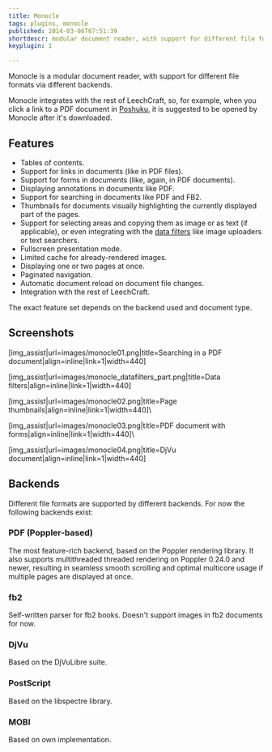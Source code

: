 ```yaml
---
title: Monocle
tags: plugins, monocle
published: 2014-03-06T07:51:39
shortdescr: modular document reader, with support for different file formats via different backends
keyplugin: 1

---
```


Monocle is a modular document reader, with support for different file
formats via different backends.

Monocle integrates with the rest of LeechCraft, so, for example, when
you click a link to a PDF document in [Poshuku](/plugins-poshuku), it is
suggested to be opened by Monocle after it's downloaded.

Features
--------

- Tables of contents.
- Support for links in documents (like in PDF files).
- Support for forms in documents (like, again, in PDF documents).
- Displaying annotations in documents like PDF.
- Support for searching in documents like PDF and FB2.
- Thumbnails for documents visually highlighting the currently
  displayed part of the pages.
- Support for selecting areas and copying them as image or as text (if
  applicable), or even integrating with the [data
  filters](/concepts-data-filters) like image uploaders or
  text searchers.
- Fullscreen presentation mode.
- Limited cache for already-rendered images.
- Displaying one or two pages at once.
- Paginated navigation.
- Automatic document reload on document file changes.
- Integration with the rest of LeechCraft.

The exact feature set depends on the backend used and document type.

Screenshots
-----------

\[img\_assist|url=images/monocle01.png|title=Searching in a PDF document|align=inline|link=1|width=440\]

\[img\_assist|url=images/monocle\_datafilters\_part.png|title=Data filters|align=inline|link=1|width=440\]

\[img\_assist|url=images/monocle02.png|title=Page thumbnails|align=inline|link=1|width=440\]\

\[img\_assist|url=images/monocle03.png|title=PDF document with forms|align=inline|link=1|width=440\]\

\[img\_assist|url=images/monocle04.png|title=DjVu document|align=inline|link=1|width=440\]

Backends
--------

Different file formats are supported by different backends. For now the
following backends exist:

### PDF (Poppler-based)

The most feature-rich backend, based on the Poppler rendering library.
It also supports multithreaded threaded rendering on Poppler 0.24.0 and
newer, resulting in seamless smooth scrolling and optimal multicore
usage if multiple pages are displayed at once.

### fb2

Self-written parser for fb2 books. Doesn't support images in fb2
documents for now.

### DjVu

Based on the DjVuLibre suite.

### PostScript

Based on the libspectre library.

### MOBI

Based on own implementation.
